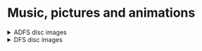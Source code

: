 # Music, pictures and animations

<details><summary>ADFS disc images</summary>

## [Pictures](https://github.com/rokcoder-bbcmicro/My-BBC-Master-5.25-archive/raw/main/media/adfs/Pictures.adf)
A large collection of pictures and a handful of animations

<details><summary>Contents of disk</summary>

* Boot the disc to see a slideshow of the images in the Pictures folder

* To see the animations -
 
 ```
 *DIR GRAPHDEMO.GRAPHDBITS
 CHAIN "^.BONES"
 CHAIN "^.ANIMATDEMO"
 ```
 </details>

## [Music](https://github.com/rokcoder-bbcmicro/My-BBC-Master-5.25-archive/raw/main/media/adfs/Music.adf)
A large collection of songs which can play on a standard BBC Micro.

It's worth noting that there are many more songs on this disk than show up in the menu. You'll have to dig inside manually to find the rest. At least one of these songs was programmed by yours truly!
<details><summary>Contents of disk</summary>
&nbsp  
 
- airwolf
- axel-f
- black and white rag
- blue monday
- boogie
- brass
- breath
- bugaloo
- busters
- chi-mai
- chorus
- classic
- cold tea
- condor
- crows
- digitised
- entertain
- envdesign1
- envdesign2
- equinox
- eyes
- georgia
- ghost busters
- golden brown
- handle
- happy song
- joy
- muproc
- new song
- oxygene
- rondo
- seasons - _looks like one I may have done myself_
- sun down
- sweet dreams
- toccata
- tune
- whiter shad of pale
</details>

## [Ample Music](https://github.com/rokcoder-bbcmicro/My-BBC-Master-5.25-archive/raw/main/media/adfs/AmpleMusic.adf)
These files require the use of a Music 500 (or 5000). I remember being lucky enough to get one of these for a birthday present from my parents.

Fortunately BeebEm emulates the Music 5000 (via an on/off menu option under the Sound heading) so you can try these without needing the extra hardware. If you boot the disk it drop you into AMPLE which is the language used by the Music 5000. I remember very little about it but have recalled just enough to play these tracks!

From boot-up, the following will play a track from the AmpleFile1 folder -
```
*DIR AmpleFile1
"axelf" LOAD
RUN
```

<details><summary>Contents of disk</summary>

### AmpleFile1
Maybe these tracks came with the Music 500?

<details><summary>Contents of folder</summary>
&nbsp  
 
- aintmis
- axelf
- babyel
- bohm
- bovree
- branden
- cav
- commun
- dallas
- donkey
- dress
- dynasty
- easty
- eye
- grprix
- handown
- hilly
- jbells
- kayleigh
- love
- lucky
- maple
- mart
- movecl
- MrX
- over
- palm
- popcorn
- prelude
- preset1
- song
- star
- starsky
- sunrise
- syncron
- teach
- tlord
- tubells
- virgin
- walk
- wild
- yesday
</details>

### AmpleFile2
Again, I don't know if these tracks came with the Music 500 or not

<details><summary>Contents of folder</summary>
&nbsp  
 
- adeline
- airwolf
- apache
- aria
- bceguy
- bugle
- bwrag
- chariot
- chimai
- crush
- csetup
- dizzy
- earth
- equinox
- fiddle
- fleurs
- floral
- ghost
- gigue
- jsongs
- lovers
- majest
- mull
- patter
- prels
- rend
- rio
- russian
- sky
- sonata
- sting
- svengal
- sweet
- take5
- third
- tiger
- tnblsb
- trudie
- waltz
- wast
- what
- ylovers
- zorba
</details>
  
### OwnWork
These compositions were definitely entered by me - I haven't tested them so have no idea what they're like. I was young and experimenting with the Music 500 so I wouldn't go expecting too much from them!

<details><summary>Contents of folder</summary>
&nbsp  

- boh
- DamBaccent
- DamBusters
- dig
- g
- heighho
- index
- it
- jj
- toccata
- WalkingAir
- whistle
- wow
  </details>
  </details>
 
 </details>

<details><summary>DFS disc images</summary>
&nbsp

- Music - _Contains music that's playable on Island Logic's Music System - no idea what the music is though..._
 
 </details>
